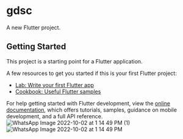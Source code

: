 # gdsc

A new Flutter project.

## Getting Started

This project is a starting point for a Flutter application.

A few resources to get you started if this is your first Flutter project:

- [Lab: Write your first Flutter app](https://docs.flutter.dev/get-started/codelab)
- [Cookbook: Useful Flutter samples](https://docs.flutter.dev/cookbook)

For help getting started with Flutter development, view the
[online documentation](https://docs.flutter.dev/), which offers tutorials,
samples, guidance on mobile development, and a full API reference.
![WhatsApp Image 2022-10-02 at 1 14 49 PM (1)](https://user-images.githubusercontent.com/97787935/193443636-ed0eb216-baed-4b9b-9f73-cc1698304cf0.jpeg)
![WhatsApp Image 2022-10-02 at 1 14 49 PM](https://user-images.githubusercontent.com/97787935/193443651-705b2358-2900-4c15-8bc7-be51991e4d32.jpeg)

